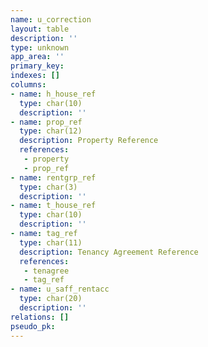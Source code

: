 ```yaml
---
name: u_correction
layout: table
description: ''
type: unknown
app_area: ''
primary_key: 
indexes: []
columns:
- name: h_house_ref
  type: char(10)
  description: ''
- name: prop_ref
  type: char(12)
  description: Property Reference
  references:
   - property
   - prop_ref
- name: rentgrp_ref
  type: char(3)
  description: ''
- name: t_house_ref
  type: char(10)
  description: ''
- name: tag_ref
  type: char(11)
  description: Tenancy Agreement Reference
  references:
   - tenagree
   - tag_ref
- name: u_saff_rentacc
  type: char(20)
  description: ''
relations: []
pseudo_pk: 
---
```


